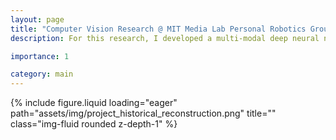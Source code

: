 ```yaml
---
layout: page
title: "Computer Vision Research @ MIT Media Lab Personal Robotics Group"
description: For this research, I developed a multi-modal deep neural network for Dyadic Affect Analysis in Parent-child multi-modal interaction in order to enhance the performance of a speech-recognition-based model. I integrated yolov5 and DeepFace to differentiate parent versus child for accurate attention estimation (95% accuracy) and built pipeline to analyze emotions and nonverbal cues during dyadic interaction. I wrote one first-author paper "EmoLink: Facial and Emotion Perception System for Displaying Interpersonal Dynamics in Real-World Parent-Child Interactions" (submitted to ICMI 2024).

importance: 1

category: main
---
```


<div class="row">
    <div class="col-sm mt-3 mt-md-0">
        {% include figure.liquid loading="eager" path="assets/img/project_historical_reconstruction.png" title="" class="img-fluid rounded z-depth-1" %}
    </div>
</div>



